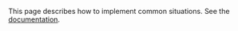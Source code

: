 This page describes how to implement common situations. See the [documentation](https://docs.infinitic.io/docs/playbook/workflows).
